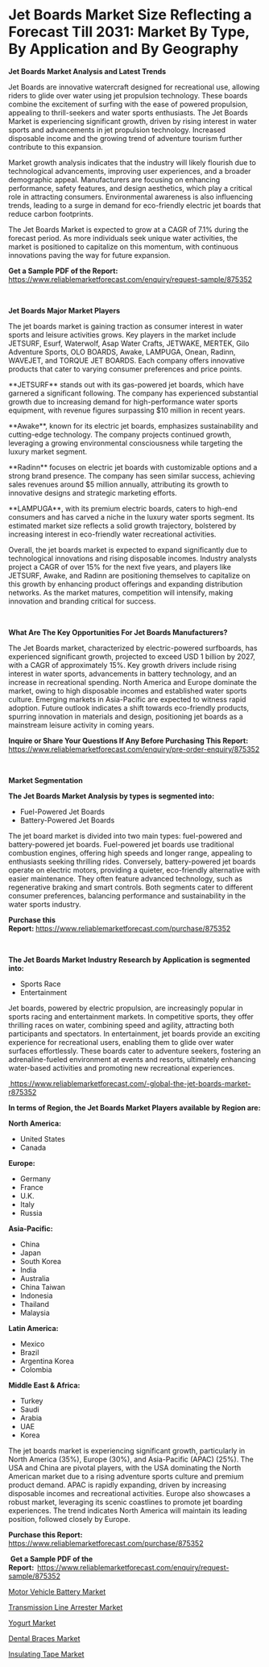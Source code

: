 <p><h1>Jet Boards Market Size Reflecting a Forecast Till 2031: Market By Type, By Application and By Geography</h1></p><p><strong>Jet Boards Market Analysis and Latest Trends</strong></p>
<p><p>Jet Boards are innovative watercraft designed for recreational use, allowing riders to glide over water using jet propulsion technology. These boards combine the excitement of surfing with the ease of powered propulsion, appealing to thrill-seekers and water sports enthusiasts. The Jet Boards Market is experiencing significant growth, driven by rising interest in water sports and advancements in jet propulsion technology. Increased disposable income and the growing trend of adventure tourism further contribute to this expansion.</p><p>Market growth analysis indicates that the industry will likely flourish due to technological advancements, improving user experiences, and a broader demographic appeal. Manufacturers are focusing on enhancing performance, safety features, and design aesthetics, which play a critical role in attracting consumers. Environmental awareness is also influencing trends, leading to a surge in demand for eco-friendly electric jet boards that reduce carbon footprints.</p><p>The Jet Boards Market is expected to grow at a CAGR of 7.1% during the forecast period. As more individuals seek unique water activities, the market is positioned to capitalize on this momentum, with continuous innovations paving the way for future expansion.</p></p>
<p><strong>Get a Sample PDF of the Report:&nbsp;</strong> <a href="https://www.reliablemarketforecast.com/enquiry/request-sample/875352">https://www.reliablemarketforecast.com/enquiry/request-sample/875352</a></p>
<p>&nbsp;</p>
<p><strong>Jet Boards Major Market Players</strong></p>
<p><p>The jet boards market is gaining traction as consumer interest in water sports and leisure activities grows. Key players in the market include JETSURF, Esurf, Waterwolf, Asap Water Crafts, JETWAKE, MERTEK, Gilo Adventure Sports, OLO BOARDS, Awake, LAMPUGA, Onean, Radinn, WAVEJET, and TORQUE JET BOARDS. Each company offers innovative products that cater to varying consumer preferences and price points.</p><p>**JETSURF** stands out with its gas-powered jet boards, which have garnered a significant following. The company has experienced substantial growth due to increasing demand for high-performance water sports equipment, with revenue figures surpassing $10 million in recent years.</p><p>**Awake**, known for its electric jet boards, emphasizes sustainability and cutting-edge technology. The company projects continued growth, leveraging a growing environmental consciousness while targeting the luxury market segment.</p><p>**Radinn** focuses on electric jet boards with customizable options and a strong brand presence. The company has seen similar success, achieving sales revenues around $5 million annually, attributing its growth to innovative designs and strategic marketing efforts.</p><p>**LAMPUGA**, with its premium electric boards, caters to high-end consumers and has carved a niche in the luxury water sports segment. Its estimated market size reflects a solid growth trajectory, bolstered by increasing interest in eco-friendly water recreational activities.</p><p>Overall, the jet boards market is expected to expand significantly due to technological innovations and rising disposable incomes. Industry analysts project a CAGR of over 15% for the next five years, and players like JETSURF, Awake, and Radinn are positioning themselves to capitalize on this growth by enhancing product offerings and expanding distribution networks. As the market matures, competition will intensify, making innovation and branding critical for success.</p></p>
<p>&nbsp;</p>
<p><strong>What Are The Key Opportunities For Jet Boards Manufacturers?</strong></p>
<p><p>The Jet Boards market, characterized by electric-powered surfboards, has experienced significant growth, projected to exceed USD 1 billion by 2027, with a CAGR of approximately 15%. Key growth drivers include rising interest in water sports, advancements in battery technology, and an increase in recreational spending. North America and Europe dominate the market, owing to high disposable incomes and established water sports culture. Emerging markets in Asia-Pacific are expected to witness rapid adoption. Future outlook indicates a shift towards eco-friendly products, spurring innovation in materials and design, positioning jet boards as a mainstream leisure activity in coming years.</p></p>
<p><strong>Inquire or Share Your Questions If Any Before Purchasing This Report:</strong> <a href="https://www.reliablemarketforecast.com/enquiry/pre-order-enquiry/875352">https://www.reliablemarketforecast.com/enquiry/pre-order-enquiry/875352</a></p>
<p>&nbsp;</p>
<p><strong>Market Segmentation</strong></p>
<p><strong>The Jet Boards Market Analysis by types is segmented into:</strong></p>
<p><ul><li>Fuel-Powered Jet Boards</li><li>Battery-Powered Jet Boards</li></ul></p>
<p><p>The jet board market is divided into two main types: fuel-powered and battery-powered jet boards. Fuel-powered jet boards use traditional combustion engines, offering high speeds and longer range, appealing to enthusiasts seeking thrilling rides. Conversely, battery-powered jet boards operate on electric motors, providing a quieter, eco-friendly alternative with easier maintenance. They often feature advanced technology, such as regenerative braking and smart controls. Both segments cater to different consumer preferences, balancing performance and sustainability in the water sports industry.</p></p>
<p><strong>Purchase this Report:&nbsp;</strong><a href="https://www.reliablemarketforecast.com/purchase/875352">https://www.reliablemarketforecast.com/purchase/875352</a></p>
<p>&nbsp;</p>
<p><strong>The Jet Boards Market Industry Research by Application is segmented into:</strong></p>
<p><ul><li>Sports Race</li><li>Entertainment</li></ul></p>
<p><p>Jet boards, powered by electric propulsion, are increasingly popular in sports racing and entertainment markets. In competitive sports, they offer thrilling races on water, combining speed and agility, attracting both participants and spectators. In entertainment, jet boards provide an exciting experience for recreational users, enabling them to glide over water surfaces effortlessly. These boards cater to adventure seekers, fostering an adrenaline-fueled environment at events and resorts, ultimately enhancing water-based activities and promoting new recreational experiences.</p></p>
<p><a href="https://www.reliablemarketforecast.com/-global-the-jet-boards-market-r875352">&nbsp;https://www.reliablemarketforecast.com/-global-the-jet-boards-market-r875352</a></p>
<p><strong>In terms of Region, the Jet Boards Market Players available by Region are:</strong></p>
<p>
    <p> <strong> North America: </strong>
        <ul>
            <li>United States</li>
            <li>Canada</li>
        </ul>
        </p> 
    <p> <strong> Europe: </strong>
        <ul>
            <li>Germany</li>
            <li>France</li>
            <li>U.K.</li>
            <li>Italy</li>
            <li>Russia</li>
        </ul>
        </p> 
    <p> <strong> Asia-Pacific: </strong>
        <ul>
            <li>China</li>
            <li>Japan</li>
            <li>South Korea</li>
            <li>India</li>
            <li>Australia</li>
            <li>China Taiwan</li>
            <li>Indonesia</li>
            <li>Thailand</li>
            <li>Malaysia</li>
        </ul>
        </p> 
    <p> <strong> Latin America: </strong>
        <ul>
            <li>Mexico</li>
            <li>Brazil</li>
            <li>Argentina Korea</li>
            <li>Colombia</li>
        </ul>
        </p> 
    <p> <strong> Middle East & Africa: </strong>
        <ul>
            <li>Turkey</li>
            <li>Saudi</li>
            <li>Arabia</li>
            <li>UAE</li>
            <li>Korea</li>
        </ul>
    </p>
    </p>
<p><p>The jet boards market is experiencing significant growth, particularly in North America (35%), Europe (30%), and Asia-Pacific (APAC) (25%). The USA and China are pivotal players, with the USA dominating the North American market due to a rising adventure sports culture and premium product demand. APAC is rapidly expanding, driven by increasing disposable incomes and recreational activities. Europe also showcases a robust market, leveraging its scenic coastlines to promote jet boarding experiences. The trend indicates North America will maintain its leading position, followed closely by Europe.</p></p>
<p><strong>Purchase this Report: </strong><a href="https://www.reliablemarketforecast.com/purchase/875352">https://www.reliablemarketforecast.com/purchase/875352</a></p>
<p>&nbsp;<strong>Get a Sample PDF of the Report:&nbsp;&nbsp;</strong><a href="https://www.reliablemarketforecast.com/enquiry/request-sample/875352">https://www.reliablemarketforecast.com/enquiry/request-sample/875352</a></p>
<p><strong></strong></p>
<p><p><a href="https://www.linkedin.com/pulse/motor-vehicle-battery-industry-forecast-market-shifts-fl14c?trackingId=D7FqXZadQCa2j7E%2BvqXDLw%3D%3D">Motor Vehicle Battery Market</a></p><p><a href="https://www.linkedin.com/pulse/transmission-line-arrester-market-growth-outlook-from-2024-2031-r6y6c?trackingId=J3jdHJZlR7ufHKeZykdJIQ%3D%3D">Transmission Line Arrester Market</a></p><p><a href="https://www.linkedin.com/pulse/yogurt-market-research-report-exploring-size-revenue-analysis-moe6c?trackingId=6eT9p%2FQ8T8qwQ5uivWFjCg%3D%3D">Yogurt Market</a></p><p><a href="https://www.linkedin.com/pulse/dental-braces-market-trends-detailed-study-its-segmentation-v6wne?trackingId=LCk0FJe5R7eVxVckcaOyyw%3D%3D">Dental Braces Market</a></p><p><a href="https://www.linkedin.com/pulse/navigating-insulating-tape-market-expert-analysis-forecast-nrsce?trackingId=p%2F4LtmRtTQG7xmuS11L3Ng%3D%3D">Insulating Tape Market</a></p></p>